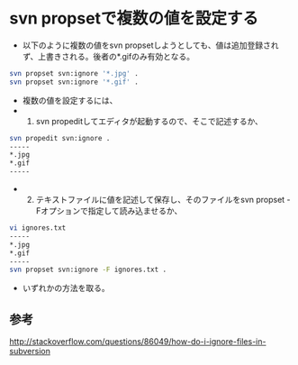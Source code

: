 ﻿# svn propsetで複数の値を設定する

- 以下のように複数の値をsvn propsetしようとしても、値は追加登録されず、上書きされる。後者の*.gifのみ有効となる。

```bash
svn propset svn:ignore '*.jpg' .
svn propset svn:ignore '*.gif' .
```

- 複数の値を設定するには、
- 1. svn propeditしてエディタが起動するので、そこで記述するか、

```bash
svn propedit svn:ignore .
-----
*.jpg
*.gif
-----
```

- 2. テキストファイルに値を記述して保存し、そのファイルをsvn propset -Fオプションで指定して読み込ませるか、

```bash
vi ignores.txt
-----
*.jpg
*.gif
-----
svn propset svn:ignore -F ignores.txt .
```

- いずれかの方法を取る。

## 参考
http://stackoverflow.com/questions/86049/how-do-i-ignore-files-in-subversion
